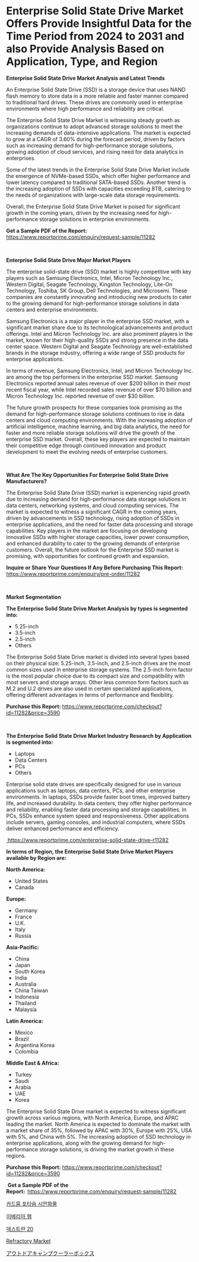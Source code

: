 <p><h1>Enterprise Solid State Drive Market Offers Provide Insightful Data for the Time Period from 2024 to 2031 and also Provide Analysis Based on Application, Type, and Region</h1></p><p><strong>Enterprise Solid State Drive Market Analysis and Latest Trends</strong></p>
<p><p>An Enterprise Solid State Drive (SSD) is a storage device that uses NAND flash memory to store data in a more reliable and faster manner compared to traditional hard drives. These drives are commonly used in enterprise environments where high performance and reliability are critical.</p><p>The Enterprise Solid State Drive Market is witnessing steady growth as organizations continue to adopt advanced storage solutions to meet the increasing demands of data-intensive applications. The market is expected to grow at a CAGR of 3.60% during the forecast period, driven by factors such as increasing demand for high-performance storage solutions, growing adoption of cloud services, and rising need for data analytics in enterprises.</p><p>Some of the latest trends in the Enterprise Solid State Drive Market include the emergence of NVMe-based SSDs, which offer higher performance and lower latency compared to traditional SATA-based SSDs. Another trend is the increasing adoption of SSDs with capacities exceeding 8TB, catering to the needs of organizations with large-scale data storage requirements.</p><p>Overall, the Enterprise Solid State Drive Market is poised for significant growth in the coming years, driven by the increasing need for high-performance storage solutions in enterprise environments.</p></p>
<p><strong>Get a Sample PDF of the Report:&nbsp;</strong> <a href="https://www.reportprime.com/enquiry/request-sample/11282">https://www.reportprime.com/enquiry/request-sample/11282</a></p>
<p>&nbsp;</p>
<p><strong>Enterprise Solid State Drive Major Market Players</strong></p>
<p><p>The enterprise solid-state drive (SSD) market is highly competitive with key players such as Samsung Electronics, Intel, Micron Technology Inc., Western Digital, Seagate Technology, Kingston Technology, Lite-On Technology, Toshiba, SK Group, Dell Technologies, and Microsemi. These companies are constantly innovating and introducing new products to cater to the growing demand for high-performance storage solutions in data centers and enterprise environments.</p><p>Samsung Electronics is a major player in the enterprise SSD market, with a significant market share due to its technological advancements and product offerings. Intel and Micron Technology Inc. are also prominent players in the market, known for their high-quality SSDs and strong presence in the data center space. Western Digital and Seagate Technology are well-established brands in the storage industry, offering a wide range of SSD products for enterprise applications.</p><p>In terms of revenue, Samsung Electronics, Intel, and Micron Technology Inc. are among the top performers in the enterprise SSD market. Samsung Electronics reported annual sales revenue of over $200 billion in their most recent fiscal year, while Intel recorded sales revenue of over $70 billion and Micron Technology Inc. reported revenue of over $30 billion.</p><p>The future growth prospects for these companies look promising as the demand for high-performance storage solutions continues to rise in data centers and cloud computing environments. With the increasing adoption of artificial intelligence, machine learning, and big data analytics, the need for faster and more reliable storage solutions will drive the growth of the enterprise SSD market. Overall, these key players are expected to maintain their competitive edge through continued innovation and product development to meet the evolving needs of enterprise customers.</p></p>
<p>&nbsp;</p>
<p><strong>What Are The Key Opportunities For Enterprise Solid State Drive Manufacturers?</strong></p>
<p><p>The Enterprise Solid State Drive (SSD) market is experiencing rapid growth due to increasing demand for high-performance data storage solutions in data centers, networking systems, and cloud computing services. The market is expected to witness a significant CAGR in the coming years, driven by advancements in SSD technology, rising adoption of SSDs in enterprise applications, and the need for faster data processing and storage capabilities. Key players in the market are focusing on developing innovative SSDs with higher storage capacities, lower power consumption, and enhanced durability to cater to the growing demands of enterprise customers. Overall, the future outlook for the Enterprise SSD market is promising, with opportunities for continued growth and expansion.</p></p>
<p><strong>Inquire or Share Your Questions If Any Before Purchasing This Report:</strong> <a href="https://www.reportprime.com/enquiry/pre-order/11282">https://www.reportprime.com/enquiry/pre-order/11282</a></p>
<p>&nbsp;</p>
<p><strong>Market Segmentation</strong></p>
<p><strong>The Enterprise Solid State Drive Market Analysis by types is segmented into:</strong></p>
<p><ul><li>5.25-inch</li><li>3.5-inch</li><li>2.5-inch</li><li>Others</li></ul></p>
<p><p>The Enterprise Solid State Drive market is divided into several types based on their physical size: 5.25-inch, 3.5-inch, and 2.5-inch drives are the most common sizes used in enterprise storage systems. The 2.5-inch form factor is the most popular choice due to its compact size and compatibility with most servers and storage arrays. Other less common form factors such as M.2 and U.2 drives are also used in certain specialized applications, offering different advantages in terms of performance and flexibility.</p></p>
<p><strong>Purchase this Report:&nbsp;</strong><a href="https://www.reportprime.com/checkout?id=11282&price=3590">https://www.reportprime.com/checkout?id=11282&price=3590</a></p>
<p>&nbsp;</p>
<p><strong>The Enterprise Solid State Drive Market Industry Research by Application is segmented into:</strong></p>
<p><ul><li>Laptops</li><li>Data Centers</li><li>PCs</li><li>Others</li></ul></p>
<p><p>Enterprise solid state drives are specifically designed for use in various applications such as laptops, data centers, PCs, and other enterprise environments. In laptops, SSDs provide faster boot times, improved battery life, and increased durability. In data centers, they offer higher performance and reliability, enabling faster data processing and storage capabilities. In PCs, SSDs enhance system speed and responsiveness. Other applications include servers, gaming consoles, and industrial computers, where SSDs deliver enhanced performance and efficiency.</p></p>
<p><a href="https://www.reportprime.com/enterprise-solid-state-drive-r11282">&nbsp;https://www.reportprime.com/enterprise-solid-state-drive-r11282</a></p>
<p><strong>In terms of Region, the Enterprise Solid State Drive Market Players available by Region are:</strong></p>
<p>
    <p> <strong> North America: </strong>
        <ul>
            <li>United States</li>
            <li>Canada</li>
        </ul>
        </p> 
    <p> <strong> Europe: </strong>
        <ul>
            <li>Germany</li>
            <li>France</li>
            <li>U.K.</li>
            <li>Italy</li>
            <li>Russia</li>
        </ul>
        </p> 
    <p> <strong> Asia-Pacific: </strong>
        <ul>
            <li>China</li>
            <li>Japan</li>
            <li>South Korea</li>
            <li>India</li>
            <li>Australia</li>
            <li>China Taiwan</li>
            <li>Indonesia</li>
            <li>Thailand</li>
            <li>Malaysia</li>
        </ul>
        </p> 
    <p> <strong> Latin America: </strong>
        <ul>
            <li>Mexico</li>
            <li>Brazil</li>
            <li>Argentina Korea</li>
            <li>Colombia</li>
        </ul>
        </p> 
    <p> <strong> Middle East & Africa: </strong>
        <ul>
            <li>Turkey</li>
            <li>Saudi</li>
            <li>Arabia</li>
            <li>UAE</li>
            <li>Korea</li>
        </ul>
    </p>
    </p>
<p><p>The Enterprise Solid State Drive market is expected to witness significant growth across various regions, with North America, Europe, and APAC leading the market. North America is expected to dominate the market with a market share of 35%, followed by APAC with 30%, Europe with 25%, USA with 5%, and China with 5%. The increasing adoption of SSD technology in enterprise applications, along with the growing demand for high-performance storage solutions, is driving the market growth in these regions.</p></p>
<p><strong>Purchase this Report: </strong><a href="https://www.reportprime.com/checkout?id=11282&price=3590">https://www.reportprime.com/checkout?id=11282&price=3590</a></p>
<p>&nbsp;<strong>Get a Sample PDF of the Report:&nbsp;&nbsp;</strong><a href="https://www.reportprime.com/enquiry/request-sample/11282">https://www.reportprime.com/enquiry/request-sample/11282</a></p>
<p><strong></strong></p>
<p><p><a href="https://medium.com/@josefarice/%EC%B9%B4%EB%93%9C%EB%AE%B4-%ED%8F%AC%ED%83%80%EC%8A%98-%EC%8B%9C%EC%95%84%EB%82%98%EC%9D%B4%EB%93%9C-%EC%8B%9C%EC%9E%A5-%EB%8F%99%ED%96%A5-%EB%B0%8F-%EC%8B%9C%EC%9E%A5-%EB%B6%84%EC%84%9D%EC%9D%80-2024-2031%EB%85%84-%EA%B8%B0%EA%B0%84%EC%9D%84-%EC%9C%84%ED%95%9C-%EC%98%88%EC%B8%A1%EB%90%98%EC%97%88%EC%8A%B5%EB%8B%88%EB%8B%A4-c9d2a865fdf8">카드뮴 포타슘 시안화물</a></p><p><a href="https://github.com/vs10l4sfg5c/Market-Research-Report-List-1/blob/main/770062024013.md">이베리아 햄</a></p><p><a href="https://medium.com/@jordanilliamson678678_12326/%EB%8D%B0%EC%8A%A4%ED%8A%B8%EB%9E%80-20-%EC%8B%9C%EC%9E%A5-%EA%B7%9C%EB%AA%A8-%EC%8B%9C%EC%9E%A5-%EC%A0%84%EB%A7%9D-%EB%B0%8F-%EC%8B%9C%EC%9E%A5-%EC%98%88%EC%B8%A1-2024%EB%85%84%EB%B6%80%ED%84%B0-2031%EB%85%84-492e02dd0fd2">덱스트란 20</a></p><p><a href="https://issuu.com/reportprime-2/docs/refractory-market-size-2030.pptx">Refractory Market</a></p><p><a href="https://medium.com/@joanne.scott9078/%E3%82%A2%E3%82%A6%E3%83%88%E3%83%89%E3%82%A2%E3%82%AD%E3%83%A3%E3%83%B3%E3%83%97%E7%94%A8%E3%82%AF%E3%83%BC%E3%83%A9%E3%83%BC%E3%83%9C%E3%83%83%E3%82%AF%E3%82%B9%E3%81%AE%E5%B8%82%E5%A0%B4%E8%AA%BF%E6%9F%BB%E3%83%AC%E3%83%9D%E3%83%BC%E3%83%88-%E3%81%9D%E3%81%AE%E6%AD%B4%E5%8F%B2%E3%81%A82031%E5%B9%B4%E3%81%BE%E3%81%A7%E3%81%AE%E4%BA%88%E6%B8%AC-672669166ee9">アウトドアキャンプクーラーボックス</a></p></p>